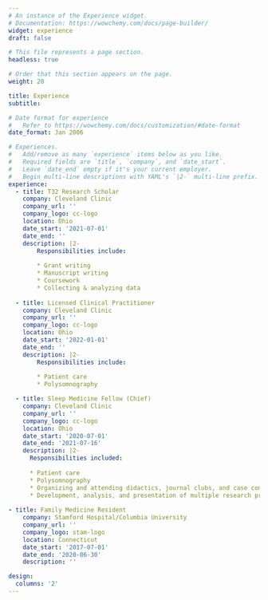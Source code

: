 ```yaml
---
# An instance of the Experience widget.
# Documentation: https://wowchemy.com/docs/page-builder/
widget: experience
draft: false

# This file represents a page section.
headless: true

# Order that this section appears on the page.
weight: 20

title: Experience
subtitle:

# Date format for experience
#   Refer to https://wowchemy.com/docs/customization/#date-format
date_format: Jan 2006

# Experiences.
#   Add/remove as many `experience` items below as you like.
#   Required fields are `title`, `company`, and `date_start`.
#   Leave `date_end` empty if it's your current employer.
#   Begin multi-line descriptions with YAML's `|2-` multi-line prefix.
experience:
  - title: T32 Research Scholar
    company: Cleveland Clinic
    company_url: ''
    company_logo: cc-logo
    location: Ohio
    date_start: '2021-07-01'
    date_end: ''
    description: |2-
        Responsibilities include:
        
        * Grant writing
        * Manuscript writing
        * Coursework
        * Collecting & analyzing data
    
  - title: Licensed Clinical Practitioner
    company: Cleveland Clinic
    company_url: ''
    company_logo: cc-logo
    location: Ohio
    date_start: '2022-01-01'
    date_end: ''
    description: |2-
        Responsibilities include:
        
        * Patient care
        * Polysomnography

  - title: Sleep Medicine Fellow (Chief)
    company: Cleveland Clinic
    company_url: ''
    company_logo: cc-logo
    location: Ohio
    date_start: '2020-07-01'
    date_end: '2021-07-16'
    description: |2-
      Responsibilities included:
      
      * Patient care
      * Polysomnography
      * Organizing and attending didactics, journal clubs, and case conferences
      * Development, analysis, and presentation of multiple research projects and a quality improvement project
      
- title: Family Medicine Resident
    company: Stamford Hospital/Columbia University
    company_url: ''
    company_logo: stam-logo
    location: Connecticut
    date_start: '2017-07-01'
    date_end: '2020-06-30'
    description: ''

design:
  columns: '2'
---
```

